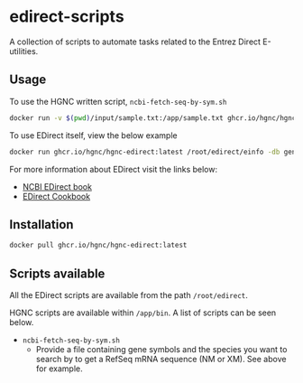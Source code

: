 # edirect-scripts
 
 A collection of scripts to automate tasks related to the Entrez Direct E-utilities.
 
## Usage
 To use the HGNC written script, `ncbi-fetch-seq-by-sym.sh`

```bash
docker run -v $(pwd)/input/sample.txt:/app/sample.txt ghcr.io/hgnc/hgnc-edirect:latest /app/bin/ncbi-fetch-seq-by-sym.sh /app/sample.txt horse > out.fa
```

To use EDirect itself, view the below example

```bash
docker run ghcr.io/hgnc/hgnc-edirect:latest /root/edirect/einfo -db gene
```

For more information about EDirect visit the links below:
 - [NCBI EDirect book](https://www.ncbi.nlm.nih.gov/books/NBK179288/)
 - [EDirect Cookbook](https://github.com/NCBI-Hackathons/EDirectCookbook)

## Installation

```bash
docker pull ghcr.io/hgnc/hgnc-edirect:latest
```

## Scripts available

All the EDirect scripts are available from the path `/root/edirect`.

HGNC scripts are available within `/app/bin`. A list of scripts can be seen below.
 - `ncbi-fetch-seq-by-sym.sh`
   - Provide a file containing gene symbols and the species you want to search by to get a RefSeq mRNA sequence (NM or XM). See above for example.
